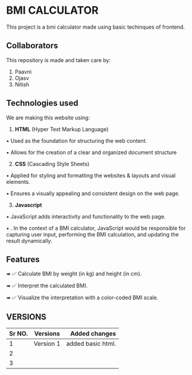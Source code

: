 
# BMI CALCULATOR

This project is a bmi calculator made using basic techinques of frontend.



## Collaborators
This repository is made and taken care by:
1. Paavni 
2. Ojasv
3. Nitish
## Technologies used
We are making this website using:
1. **HTML** (Hyper Text Markup Language)

•	Used as the foundation for structuring the web content.

•	Allows for the creation of a clear and organized document structure

2. **CSS** (Cascading Style Sheets)

•	Applied for styling and formatting the websites & layouts and visual elements.

•	Ensures a visually appealing and consistent design on the web page.

3. **Javascript**

•	JavaScript adds interactivity and functionality to the web page.

•	. In the context of a BMI calculator, JavaScript would be responsible for capturing user input, performing the BMI calculation, and updating the result dynamically.


## Features
➠ ✅ Calculate BMI by weight (in kg) and height (in cm).

➠ ✅ Interpret the calculated BMI.

➠ ✅ Visualize the interpretation with a color-coded BMI scale.

## VERSIONS
| Sr NO. | Versions | Added changes  |
|:-----|:--------:|------:|
| 1   | Version 1| added basic html.|
| 2   |    |   |
| 3   |  |     |
